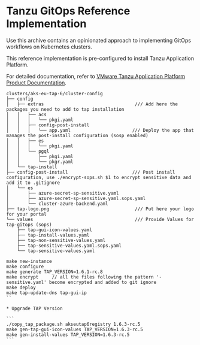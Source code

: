 # Tanzu GitOps Reference Implementation

Use this archive contains an opinionated approach to implementing GitOps workflows on Kubernetes clusters.

This reference implementation is pre-configured to install Tanzu Application Platform.

For detailed documentation, refer to [VMware Tanzu Application Platform Product Documentation](https://docs.vmware.com/en/VMware-Tanzu-Application-Platform/1.5/tap/install-gitops-intro.html).

```
clusters/aks-eu-tap-6/cluster-config
├── config
│   ├── extras                                  /// Add here the packages you need to add to tap installation
│   │   ├── acs
│   │   │   └── pkgi.yaml
│   │   ├── config-post-install
│   │   │   └── app.yaml                       /// Deploy the app that manages the post-install configuration (sosp enabled)
│   │   ├── es
│   │   │   └── pkgi.yaml
│   │   └── pgql
│   │       ├── pkgi.yaml
│   │       └── pkgr.yaml
│   └── tap-install
├── config-post-install                        /// Post install configuration, use ./encrypt-sops.sh $1 to encrypt sensitive data and add it to .gitignore
│   └── es
│       ├── azure-secret-sp-sensitive.yaml
│       ├── azure-secret-sp-sensitive.yaml.sops.yaml
│       └── cluster-azure-backend.yaml
├── tap-logo.png                                /// Put here your logo for your portal
└── values                                      /// Provide Values for tap-gitops (sops)
    ├── tap-gui-icon-values.yaml
    ├── tap-install-values.yaml
    ├── tap-non-sensitive-values.yaml
    ├── tap-sensitive-values.yaml.sops.yaml
    └── tap-sensitive-values.yaml
```

````
make new-instance
make configure
make generate TAP_VERSION=1.6.1-rc.8
make encrypt     // all the files following the pattern '-sensitive.yaml' become encrypted and added to git ignore
make deploy
make tap-update-dns tap-gui-ip
``

* Upgrade TAP Version

```
./copy_tap_package.sh akseutap6registry 1.6.3-rc.5
make gen-tap-gui-icon-values TAP_VERSION=1.6.3-rc.5
make gen-install-values TAP_VERSION=1.6.3-rc.5
```
